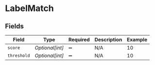 # LabelMatch


## Fields

| Field              | Type               | Required           | Description        | Example            |
| ------------------ | ------------------ | ------------------ | ------------------ | ------------------ |
| `score`            | *Optional[int]*    | :heavy_minus_sign: | N/A                | 10                 |
| `threshold`        | *Optional[int]*    | :heavy_minus_sign: | N/A                | 10                 |